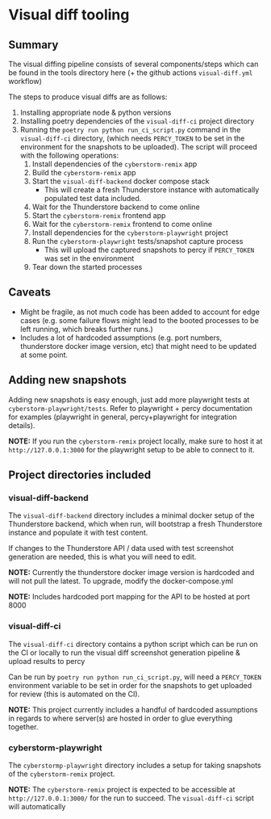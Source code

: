 
# Visual diff tooling

## Summary

The visual diffing pipeline consists of several components/steps which can be
found in the tools directory here (+ the github actions `visual-diff.yml`
workflow)

The steps to produce visual diffs are as follows:

1. Installing appropriate node & python versions
2. Installing poetry dependencies of the `visual-diff-ci` project directory
3. Running the `poetry run python run_ci_script.py` command in the
`visual-diff-ci` directory, (which needs `PERCY_TOKEN` to be set in the
environment for the snapshots to be uploaded). The script will proceed with
the following operations:
   1. Install dependencies of the `cyberstorm-remix` app
   2. Build the `cyberstorm-remix` app
   3. Start the `visual-diff-backend` docker compose stack
      - This will create a fresh Thunderstore instance with automatically
        populated test data included.
   4. Wait for the Thunderstore backend to come online
   5. Start the `cyberstorm-remix` frontend app
   6. Wait for the `cyberstorm-remix` frontend to come online
   7. Install dependencies for the `cyberstorm-playwright` project
   8. Run the `cyberstorm-playwright` tests/snapshot capture process
      - This will upload the captured snapshots to percy if `PERCY_TOKEN` was
        set in the environment
   9. Tear down the started processes

## Caveats

- Might be fragile, as not much code has been added to account for edge cases
(e.g. some failure flows might lead to the booted processes to be left running,
which breaks further runs.)
- Includes a lot of hardcoded assumptions (e.g. port numbers, thunderstore
docker image version, etc) that might need to be updated at some point.

## Adding new snapshots

Adding new snapshots is easy enough, just add more playwright tests at
`cyberstorm-playwright/tests`. Refer to playwright + percy documentation
for examples (playwright in general, percy+playwright for integration details).

**NOTE:** If you run the `cyberstorm-remix` project locally, make sure to host
it at `http://127.0.0.1:3000` for the playwright setup to be able to connect
to it.

## Project directories included

### visual-diff-backend

The `visual-diff-backend` directory includes a minimal docker setup of the
Thunderstore backend, which when run, will bootstrap a fresh Thunderstore
instance and populate it with test content.

If changes to the Thunderstore API / data used with test screenshot generation
are needed, this is what you will need to edit.

**NOTE:** Currently the thunderstore docker image version is hardcoded and will
not pull the latest. To upgrade, modify the docker-compose.yml

**NOTE:** Includes hardcoded port mapping for the API to be hosted at port
8000

### visual-diff-ci

The `visual-diff-ci` directory contains a python script which can be run on the
CI or locally to run the visual diff screenshot generation pipeline & upload
results to percy

Can be run by `poetry run python run_ci_script.py`, will need a `PERCY_TOKEN`
environment variable to be set in order for the snapshots to get uploaded
for review (this is automated on the CI).

**NOTE:** This project currently includes a handful of hardcoded assumptions in
regards to where server(s) are hosted in order to glue everything together.

### cyberstorm-playwright

The `cyberstormp-playwright` directory includes a setup for taking snapshots
of the `cyberstorm-remix` project.

**NOTE:** The `cyberstorm-remix` project is expected to be accessible at
`http://127.0.0.1:3000/` for the run to succeed. The `visual-diff-ci` script
will automatically
